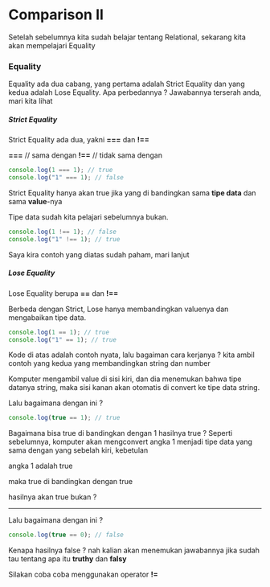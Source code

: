 # Comparison II

Setelah sebelumnya kita sudah belajar tentang Relational, sekarang kita akan mempelajari Equality

### Equality

Equality ada dua cabang, yang pertama adalah Strict Equality dan yang kedua adalah Lose Equality. Apa perbedannya ? Jawabannya terserah anda, mari kita lihat

##### Strict Equality

Strict Equality ada dua, yakni **===** dan **!==**

**===** // sama dengan
**!==** // tidak sama dengan

```javascript
console.log(1 === 1); // true
console.log("1" === 1); // false
```

Strict Equality hanya akan true jika yang di bandingkan sama **tipe data** dan sama **value**-nya

Tipe data sudah kita pelajari sebelumnya bukan.

```javascript
console.log(1 !== 1); // false
console.log("1" !== 1); // true
```

Saya kira contoh yang diatas sudah paham, mari lanjut

##### Lose Equality

Lose Equality berupa **==** dan **!==**

Berbeda dengan Strict, Lose hanya membandingkan valuenya dan mengabaikan tipe data.

```javascript
console.log(1 == 1); // true
console.log("1" == 1); // true
```

Kode di atas adalah contoh nyata, lalu bagaiman cara kerjanya ? kita ambil contoh yang kedua yang membandingkan string dan number

Komputer mengambil value di sisi kiri, dan dia menemukan bahwa tipe datanya string, maka sisi kanan akan otomatis di convert ke tipe data string.

Lalu bagaimana dengan ini ?

```javascript
console.log(true == 1); // true
```

Bagaimana bisa true di bandingkan dengan 1 hasilnya true ?
Seperti sebelumnya, komputer akan mengconvert angka 1 menjadi tipe data yang sama dengan yang sebelah kiri, kebetulan

angka 1 adalah true

maka true di bandingkan dengan true

hasilnya akan true bukan ?

---

Lalu bagaimana dengan ini ?

```javascript
console.log(true == 0); // false
```

Kenapa hasilnya false ? nah kalian akan menemukan jawabannya jika sudah tau tentang apa itu **truthy** dan **falsy**

Silakan coba coba menggunakan operator **!=**
